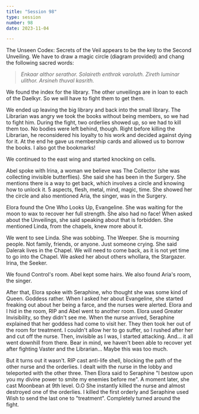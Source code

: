 ```yaml
---
title: "Session 98"
type: session
number: 98
date: 2023-11-04

---
```


The Unseen Codex: Secrets of the Veil appears to be the key to the Second Unveiling. We have to draw a magic circle (diagram provided) and chang the following sacred words:

> *Enkaar althor serathor.*
> *Solaireth enthrak varoluth.*
> *Zireth luminar ulithor.*
> *Arsineh thuval kasrith.*

We found the index for the library. The other unveilings are in loan to each of the Daelkyr. So we will have to fight them to get them.

We ended up leaving the big library and back into the small library. The Librarian was angry we took the books without being members, so we had to fight him. During the fight, two orderlies showed up, so we had to kill them too. No bodies were left behind, though. Right before killing the Librarian, he reconsidered his loyalty to his work and decided against dying for it. At the end he gave us membership cards and allowed us to borrow the books. I also got the bookmarks!

We continued to the east wing and started knocking on cells.

Abel spoke with Irina, a woman we believe was The Collector (she was collecting invisible butterflies). She said she has been in the Surgery. She mentions there is a way to get back, which involves a circle and knowing how to unlock it. 5 aspects, flesh, metal, mind, magic, time. She showed her the circle and also mentioned Aria, the singer, was in the Surgery.

Elora found the One Who Looks Up, Evangeline. She was waiting for the moon to wax to recover her full strength. She also had no face! When asked about the Unveilings, she said speaking about that is forbidden. She mentioned Linda, from the chapels, knew more about it.

We went to see Linda. She was sobbing. The Weeper. She is mourning people. Not family, friends, or anyone. Just someone crying. She said Dalerak lives in the Chapel. We will need to come back, as it is not yet time to go into the Chapel. We asked her about others whoIlara, the Stargazer. Irina, the Seeker.

We found Control's room. Abel kept some hairs. We also found Aria's room, the singer.

After that, Elora spoke with Seraphine, who thought she was some kind of Queen. Goddess rather. When I asked her about Evangeline, she started freaking out about her being a farce, and the nurses were alerted. Elora and I hid in the room, RIP and Abel went to another room. Elora used Greater Invisibility, so they didn't see me. When the nurse arrived, Seraphine explained that her goddess had come to visit her. They then took her out of the room for treatment. I couldn't allow her to go suffer, so I rushed after her and cut off the nurse. Then, invisible as I was, I started attacking. And… it all went downhill from there. Bear in mind, we haven't been able to recover yet after fighting Vaster and the Librarian… Maybe this was too much.

But it turns out it wasn't. RIP cast anti-life shell, blocking the path of the other nurse and the orderlies. I dealt with the nurse in the lobby and teleported with the other three. Then Elora said to Seraphine "I bestow upon you my divine power to smite my enemies before me". A moment later, she cast Moonbean at 9th level. O.O She instantly killed the nurse and almost destroyed one of the orderlies. I killed the first orderly and Seraphine used Wish to send the last one to "treatment". Completely turned around the fight.
